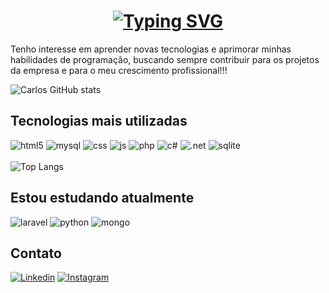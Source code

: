 <h1 align="center"><a href="https://git.io/typing-svg"><img src="https://readme-typing-svg.demolab.com?font=Poppins&weight=500&size=27&pause=1000&color=F700ED&center=true&vCenter=true&random=false&width=435&lines=Ol%C3%A1!%F0%9F%A4%9D+Eu+sou+o+Carlos+Eduardo.;Full+Stack+Developer" alt="Typing SVG" /></a></h1>

   <p>Tenho interesse em aprender novas tecnologias e aprimorar minhas habilidades de programação, buscando sempre contribuir para os projetos da empresa e para o meu crescimento profissional!!!</p>

   ![Carlos GitHub stats](https://github-readme-stats.vercel.app/api?username=carlin68401&show_icons=true&theme=cobalt)
     
<h2> Tecnologias mais utilizadas </h2>
<div>
            <img class="badge" src="https://img.shields.io/badge/HTML5-E34F26?style=for-the-badge&logo=html5&logoColor=white" alt="html5">
             <img class="badge" src="https://img.shields.io/badge/MySQL-00000F?style=for-the-badge&logo=mysql&logoColor=white" alt="mysql">
            <img class="badge" src="https://img.shields.io/badge/CSS-239120?&style=for-the-badge&logo=css3&logoColor=white" alt="css">
            <img class="badge" src="https://img.shields.io/badge/JavaScript-323330?style=for-the-badge&logo=javascript&logoColor=F7DF1E" alt="js">
            <img class="badge" src="https://img.shields.io/badge/PHP-777BB4?style=for-the-badge&logo=php&logoColor=white" alt="php">
            <img class="badge" src="https://img.shields.io/badge/C%23-239120?style=for-the-badge&logo=c-sharp&logoColor=white" alt="c#">
            <img class="badge" src="https://img.shields.io/badge/.NET-5C2D91?style=for-the-badge&logo=.net&logoColor=white" alt=".net">
            <img class="badge" src="https://img.shields.io/badge/SQLite-07405E?style=for-the-badge&logo=sqlite&logoColor=white" alt="sqlite">
<br><br>
<img align="center" src="https://github-readme-stats.vercel.app/api/top-langs/?username=carlin68401&layout=donut" alt="Top Langs">

</div>

 <h2>Estou estudando atualmente</h2>
        <div>
            <img class="badge" src="https://img.shields.io/badge/Laravel-FF2D20?style=for-the-badge&logo=laravel&logoColor=white" alt="laravel">
            <img class="badge" src="https://img.shields.io/badge/Python-3776AB?style=for-the-badge&logo=python&logoColor=white" alt="python">
            <img class="badge" src="https://img.shields.io/badge/MongoDB-4EA94B?style=for-the-badge&logo=mongodb&logoColor=white" alt="mongo">
        </div>





 <h2>Contato</h2>

[![Linkedin](https://img.shields.io/badge/LinkedIn-0077B5?style=for-the-badge&logo=linkedin&logoColor=white)](https://www.linkedin.com/in/carlindev/)
[![Instagram](https://img.shields.io/badge/Instagram-E4405F?style=for-the-badge&logo=instagram&logoColor=white)](https://www.instagram.com/_.carlo999?igsh=MTluZHVleG13MG9mZQ==)
